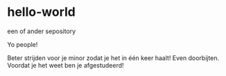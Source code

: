 # hello-world
een of ander sepository

Yo people!

Beter strijden voor je minor zodat je het in één keer haalt! Even doorbijten.
Voordat je het weet ben je afgestudeerd!

